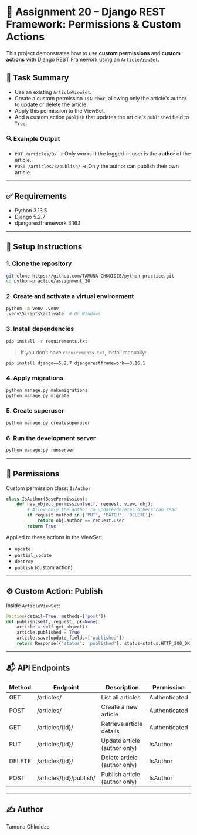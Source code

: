 # 📝 Assignment 20 – Django REST Framework: Permissions & Custom Actions

This project demonstrates how to use **custom permissions** and **custom actions** with Django REST Framework using an
`ArticleViewSet`.

## 📌 Task Summary

- Use an existing `ArticleViewSet`.
- Create a custom permission `IsAuthor`, allowing only the article's author to update or delete the article.
- Apply this permission to the ViewSet.
- Add a custom action `publish` that updates the article's `published` field to `True`.

### 🔍 Example Output

- `PUT /articles/3/` → Only works if the logged-in user is the **author** of the article.
- `POST /articles/3/publish/` → Only the author can publish their own article.

---

## ✅ Requirements

* Python 3.13.5
* Django 5.2.7
* djangorestframework 3.16.1

---

## 🚀 Setup Instructions

### 1. Clone the repository

```bash
git clone https://github.com/TAMUNA-CHKOIDZE/python-practice.git
cd python-practice/assignment_20
````

### 2. Create and activate a virtual environment

```bash
python -m venv .venv
.venv\Scripts\activate  # On Windows
```

### 3. Install dependencies

```bash
pip install -r requirements.txt
```

> If you don't have `requirements.txt`, install manually:

```bash
pip install django==5.2.7 djangorestframework==3.16.1
```

### 4. Apply migrations

```bash
python manage.py makemigrations
python manage.py migrate
```

### 5. Create superuser

```bash
python manage.py createsuperuser
```

### 6. Run the development server

```bash
python manage.py runserver
```

---

## 🔐 Permissions

Custom permission class: `IsAuthor`

```python
class IsAuthor(BasePermission):
    def has_object_permission(self, request, view, obj):
        # Allow only the author to update/delete; others can read
        if request.method in ['PUT', 'PATCH', 'DELETE']:
            return obj.author == request.user
        return True
```

Applied to these actions in the ViewSet:

* `update`
* `partial_update`
* `destroy`
* `publish` (custom action)

---

## ⚙️ Custom Action: Publish

Inside `ArticleViewSet`:

```python
@action(detail=True, methods=['post'])
def publish(self, request, pk=None):
    article = self.get_object()
    article.published = True
    article.save(update_fields=['published'])
    return Response({'status': 'published'}, status=status.HTTP_200_OK)
```

---

## 📬 API Endpoints

| Method | Endpoint                | Description                   | Permission    |
|--------|-------------------------|-------------------------------|---------------|
| GET    | /articles/              | List all articles             | Authenticated |
| POST   | /articles/              | Create a new article          | Authenticated |
| GET    | /articles/{id}/         | Retrieve article details      | Authenticated |
| PUT    | /articles/{id}/         | Update article (author only)  | IsAuthor      |
| DELETE | /articles/{id}/         | Delete article (author only)  | IsAuthor      |
| POST   | /articles/{id}/publish/ | Publish article (author only) | IsAuthor      |

---

## ✍️ Author

Tamuna Chkoidze


